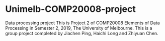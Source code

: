 # Unimelb-COMP20008-project
Data processing project
This is Project 2 of COMP20008 Elements of Data Processing in Semester 2, 2019, The University of Melbourne.
This is a group project completed by Jiachen Ping, Haichi Long and Zhiyuan Chen.
